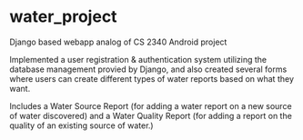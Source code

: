 # water_project
Django based webapp analog of CS 2340 Android project

Implemented a user registration & authentication system utilizing the database management provied by Django, and also created several forms where users can create different types of water reports based on what they want.

Includes a Water Source Report (for adding a water report on a new source of water discovered) and a Water Quality Report (for adding a report on the quality of an existing source of water.) 
